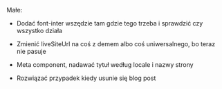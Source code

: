 Małe:
- Dodać font-inter wszędzie tam gdzie tego trzeba i sprawdzić czy wszystko działa

- Zmienić liveSiteUrl na coś z demem albo coś uniwersalnego, bo teraz nie pasuje

- Meta component, nadawać tytuł według locale i nazwy strony
- Rozwiązać przypadek kiedy usunie się blog post